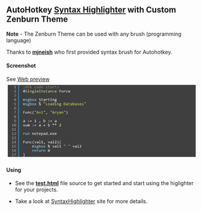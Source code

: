 ## AutoHotkey [Syntax Highlighter](http://alexgorbatchev.com/SyntaxHighlighter/) with Custom Zenburn Theme
  
**Note** - The Zenburn Theme can be used with any brush (programming language)  
  
Thanks to **[mjneish](http://users.on.net/~mjneish)** who first provided syntax brush for Autohotkey.  
  

#### Screenshot
See [Web preview](https://rawgithub.com/avi-aryan/highlighter-ahk-zenburn/master/Test.html)  
![Image](storage/screen1.jpg)
  
  
#### Using
* See the **[test.html](test.html)** file source to get started and start using the higlighter for your projects.

* Take a look at [SyntaxHighlighter](http://alexgorbatchev.com/SyntaxHighlighter/) site for more details.